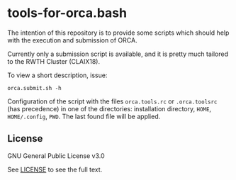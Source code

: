 # tools-for-orca.bash

The intention of this repository is to provide some scripts
which should help with the execution and submission of ORCA.

Currently only a submission script is available,
and it is pretty much tailored to the RWTH Cluster (CLAIX18).

To view a short description, issue:
```
orca.submit.sh -h
```

Configuration of the script with the files
`orca.tools.rc` or `.orca.toolsrc` (has precedence) 
in one of the directories:
installation directory, `HOME`, `HOME/.config`, `PWD`.
The last found file will be applied.

## License

GNU General Public License v3.0

See [LICENSE](LICENSE) to see the full text.

